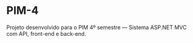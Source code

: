 # PIM-4
Projeto desenvolvido para o PIM 4º semestre — Sistema ASP.NET MVC com API, front-end e back-end.
